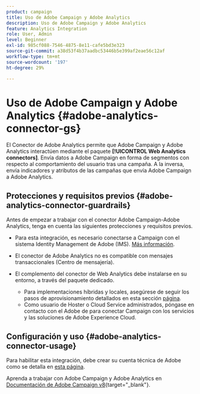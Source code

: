 ```yaml
---
product: campaign
title: Uso de Adobe Campaign y Adobe Analytics
description: Uso de Adobe Campaign y Adobe Analytics
feature: Analytics Integration
role: User, Admin
level: Beginner
exl-id: 985cf088-7546-4875-8e11-cafe5bd3e323
source-git-commit: a38d53f4b37aadbc53446b5e399af2eae56c12af
workflow-type: tm+mt
source-wordcount: '197'
ht-degree: 29%

---
```


# Uso de Adobe Campaign y Adobe Analytics {#adobe-analytics-connector-gs}

El Conector de Adobe Analytics permite que Adobe Campaign y Adobe Analytics interactúen mediante el paquete **[!UICONTROL Web Analytics connectors]**. Envía datos a Adobe Campaign en forma de segmentos con respecto al comportamiento del usuario tras una campaña. A la inversa, envía indicadores y atributos de las campañas que envía Adobe Campaign a Adobe Analytics.

## Protecciones y requisitos previos {#adobe-analytics-connector-guardrails}

Antes de empezar a trabajar con el conector Adobe Campaign-Adobe Analytics, tenga en cuenta las siguientes protecciones y requisitos previos.

* Para esta integración, es necesario conectarse a Campaign con el sistema Identity Management de Adobe (IMS). [Más información](../../integrations/using/about-adobe-id.md).

* El conector de Adobe Analytics no es compatible con mensajes transaccionales (Centro de mensajería).

* El complemento del conector de Web Analytics debe instalarse en su entorno, a través del paquete dedicado.

   * Para implementaciones híbridas y locales, asegúrese de seguir los pasos de aprovisionamiento detallados en esta sección [página](adobe-analytics-provisioning.md).
   * Como usuario de Hoster o Cloud Service administrados, póngase en contacto con el Adobe de para conectar Campaign con los servicios y las soluciones de Adobe Experience Cloud.


## Configuración y uso {#adobe-analytics-connector-usage}

Para habilitar esta integración, debe crear su cuenta técnica de Adobe como se detalla en [esta página](oauth-technical-account.md).

Aprenda a trabajar con Adobe Campaign y Adobe Analytics en [Documentación de Adobe Campaign v8](https://experienceleague.adobe.com/en/docs/campaign/campaign-v8/connect/ac-aa){target="_blank"}.
